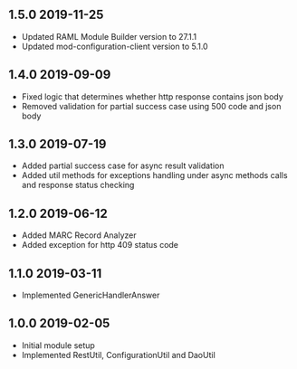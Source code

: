## 1.5.0 2019-11-25
* Updated RAML Module Builder version to 27.1.1
* Updated mod-configuration-client version to 5.1.0

## 1.4.0 2019-09-09
* Fixed logic that determines whether http response contains json body
* Removed validation for partial success case using 500 code and json body

## 1.3.0 2019-07-19
* Added partial success case for async result validation
* Added util methods for exceptions handling under async methods calls and response status checking

## 1.2.0 2019-06-12
* Added MARC Record Analyzer
* Added exception for http 409 status code

## 1.1.0 2019-03-11
 * Implemented GenericHandlerAnswer

## 1.0.0 2019-02-05
 * Initial module setup
 * Implemented RestUtil, ConfigurationUtil and DaoUtil
